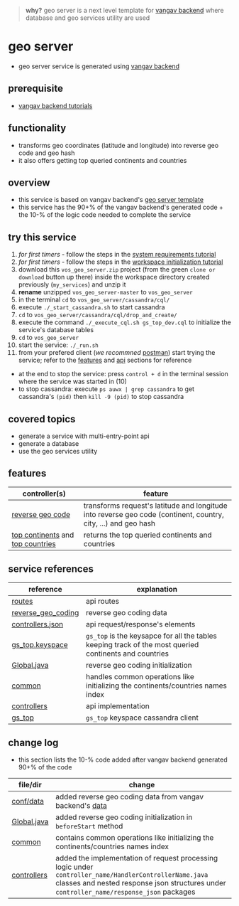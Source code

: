 
> **why?** geo server is a next level template for [vangav backend](https://github.com/vangav/vos_backend) where database and geo services utility are used

# geo server

+ geo server service is generated using [vangav backend](https://github.com/vangav/vos_backend)

## prerequisite

+ [vangav backend tutorials](https://github.com/vangav/vos_backend)

## functionality

+ transforms geo coordinates (latitude and longitude) into reverse geo code and geo hash
+ it also offers getting top queried continents and countries

## overview

+ this service is based on vangav backend's [geo server template](https://github.com/vangav/vos_backend/tree/master/vangav_backend_templates/vos_geo_server)
+ this service has the 90+% of the vangav backend's generated code + the 10-% of the logic code needed to complete the service

## try this service

1. *for first timers* - follow the steps in the [system requirements tutorial](https://github.com/vangav/vos_backend#system-requirements)
2. *for first timers* - follow the steps in the [workspace initialization tutorial](https://github.com/vangav/vos_backend#init)
3. download this `vos_geo_server.zip` project (from the green `clone or download` button up there) inside the workspace directory created previously (`my_services`) and unzip it
4. **rename** unzipped `vos_geo_server-master` to `vos_geo_server`
5. in the terminal `cd` to `vos_geo_server/cassandra/cql/`
6. execute `./_start_cassandra.sh` to start cassandra
7. `cd` to `vos_geo_server/cassandra/cql/drop_and_create/`
8. execute the command `./_execute_cql.sh gs_top_dev.cql` to initialize the service's database tables
9. `cd` to `vos_geo_server`
10. start the service: `./_run.sh`
11. from your prefered client (*we recommned* [postman](https://www.getpostman.com/docs/postman/launching_postman/installation_and_updates)) start trying the service; refer to the [features](https://github.com/vangav/vos_geo_server#features) and [api](https://github.com/vangav/vos_geo_server#api) sections for reference
+ at the end to stop the service: press `control + d` in the terminal session where the service was started in (10)
+ to stop cassandra: execute `ps auwx | grep cassandra` to get cassandra's `(pid)` then `kill -9 (pid)` to stop cassandra

## covered topics

+ generate a service with multi-entry-point api
+ generate a database
+ use the geo services utility

## features

| controller(s) | feature |
| ---------- | ------- |
| [reverse geo code](https://github.com/vangav/vos_geo_server/tree/master/app/com/vangav/vos_geo_server/controllers/reverse_geo_code) | transforms request's latitude and longitude into reverse geo code (continent, country, city, ...) and geo hash |
| [top continents](https://github.com/vangav/vos_geo_server/tree/master/app/com/vangav/vos_geo_server/controllers/top_continents) and [top countries](https://github.com/vangav/vos_geo_server/tree/master/app/com/vangav/vos_geo_server/controllers/top_countries) | returns the top queried continents and countries |

## service references

| reference | explanation |
| --------- | ----------- |
| [routes](https://github.com/vangav/vos_geo_server/blob/master/conf/routes) | api routes |
| [reverse_geo_coding](https://github.com/vangav/vos_geo_server/tree/master/conf/data/geo/reverse_geo_coding) | reverse geo coding data |
| [controllers.json](https://github.com/vangav/vos_geo_server/blob/master/generator_config/controllers.json) | api request/response's elements |
| [gs_top.keyspace](https://github.com/vangav/vos_geo_server/blob/master/generator_config/gs_top.keyspace) | `gs_top` is the keysapce for all the tables keeping track of the most queried continents and countries |
| [Global.java](https://github.com/vangav/vos_geo_server/blob/master/app/Global.java#L98) | reverse geo coding initialization |
| [common](https://github.com/vangav/vos_geo_server/tree/master/app/com/vangav/vos_geo_server/common) | handles common operations like initializing the continents/countries names index |
| [controllers](https://github.com/vangav/vos_geo_server/tree/master/app/com/vangav/vos_geo_server/controllers) | api implementation |
| [gs_top](https://github.com/vangav/vos_geo_server/tree/master/app/com/vangav/vos_geo_server/cassandra_keyspaces/gs_top) | `gs_top` keyspace cassandra client |

## change log

+ this section lists the 10-% code added after vangav backend generated 90+% of the code

| file/dir | change |
| -------- | ------ |
| [conf/data](https://github.com/vangav/vos_geo_server/tree/master/conf/data/geo/reverse_geo_coding) | added reverse geo coding data from vangav backend's [data](https://github.com/vangav/vos_backend/tree/master/data) |
| [Global.java](https://github.com/vangav/vos_geo_server/blob/master/app/Global.java) | added reverse geo coding initialization in `beforeStart` method |
| [common](https://github.com/vangav/vos_geo_server/tree/master/app/com/vangav/vos_geo_server/common) | contains common operations like initializing the continents/countries names index |
| [controllers](https://github.com/vangav/vos_geo_server/tree/master/app/com/vangav/vos_geo_server/controllers) | added the implementation of request processing logic under `controller_name/HandlerControllerName.java` classes and nested response json structures under `controller_name/response_json` packages |
